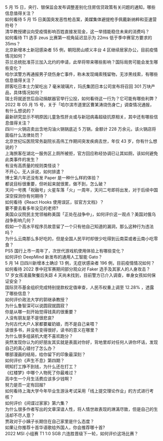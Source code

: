 5 月 15 日，央行、银保监会发布调整差别化住房信贷政策有关问题的通知，哪些信息值得关注？  
如何看待 5 月 15 日美国突发恶性枪击案，美媒集体避提枪手佩戴新纳粹和亚速营符号？  
清华教授建议向受疫情影响百姓直接发现金，这一举措能稳住未来的消费吗？  
如何看待 T1 选手 zeus 比赛第一视角延迟显示为 22ms 低于季中赛官方要求的 35ms？  
北京新增本土新冠感染者 55 例，朝阳房山顺义丰台 4 区继续居家办公，目前疫情情况如何？  
芬兰总统批准芬兰加入北约的申请，此举将带来哪些影响？国际局势可能会发生哪些变化？  
哈尔滨警方再通报男子烧伤身亡事件，称未发现绳索残留物，无涉黑线索，有哪些信息值得关注？  
顾客吃日本士力架吃出 7 毫米玻璃片，玛氏集团日本公司宣布将召回 301 万块产品，具体情况如何？  
瑞士将就逝世后自动捐献器官举行公投，如何看待这一行为？它可能有哪些利弊？  
2022 年 05 月 15 号，关于「哈尔滨市道里区曹某涛烧伤身亡」调查情况通报，有什么想说的？  
最新研究显示不明原因儿童急性肝炎或与新冠病毒超级抗原相关，其中还有哪些信息值得关注？  
四川一火锅店卖出含地沟油火锅锅底近 5 万锅，金额计 228 万余元，该火锅店将面临什么法律处罚？  
北京世纪坛医院常务副院长高伟工作期间突发疾病去世，年仅 43 岁，你有什么想说的？  
上海旅客在湖北一服务区上厕所被拒，官方回应称经协调已让其如厕，该如何避免此类事件的发生？  
有没有高质量的规则类怪谈？  
不开心，无人诉说，如何排遣？  
博士第六年还没有发 Paper 是一种什么样的体验？  
都说目标很重要，但听起来就很累，做不到，怎么破？  
天问一号携「祝融号」火星车落「火」一周年，天问二号即将出发，对于后续中国深空探测你有何期待？  
如何看待《React Hooks 使用误区，驳官方文档》？  
要不要去看多年没见的老师?  
美国众议院民主党领袖称美国「正处在战争中」，如何评价这一观点？美国对俄乌战争影响几何？  
假如一个高水平程序员故意留了一个只有他自己知道的漏洞，那么这种行为违法吗？  
为什么云南那么多好吃的，但是全国人民平时却很少吃得到云南菜或者云南小吃零食？  
PS5 国行上市一周年了，次世代游戏机使用体验上有哪些变化？  
如何评价 DeepMind 新发布的通用人工智能 Gato？  
5 月 14 日四川新增本土确诊 13 例，无症状感染者 196 例，目前疫情情况如何？  
如何看待 2022 季中冠军赛期间部分观众对 Faker 选手及其家人的人身攻击？  
17 岁女孩凌晨聚餐后失踪 4 天尚未找到，目前警方已介入调查，单身女孩如何保证安全？  
国际货币基金组织完成特别提款权定值审查，人民币权重上调至 12.28% ，透露了哪些信息？  
如何评价政法大学的郭继承教授？  
为什么鲁智深可以说圆寂就圆寂？  
你是从哪一刻开始觉得钱真的很重要？  
人没有朋友是不是很悲哀?  
为何古代大户人家都要雇奶娘，而不是自己亲喂？  
读很多书，并没有变得很好，读书的意义在哪里？  
为什么很多组装机大佬不喜欢跑分？  
突然发现你认为的好朋友其实就是表面对你好，背地里却对任何人讲你坏话，发现自己的真心错付了怎么办？  
哪部漫画的结局，给你留下的印象最深刻？  
如何评价《声生不息》第四期？  
明知打工挣不到钱，为什么还在打工？  
《红楼梦》中哪个人物死了你最难过？  
高中生一个月生活费应该多少钱啊？  
努力是否一定有回报?  
如何看待上海大学今年毕业生游泳考试采用「线上提交理论作业」的方式进行考核？  
如何评价《间谍过家家》第六集？  
为什么很多作者写出的文章深谙人性，将人情世故表现的淋漓尽致，但是自己的生活却不尽人意？  
贾政对于小姨子长期住在自己家里是什么态度？  
如果让你推荐十首华语歌给外国人，你会推荐哪十首?  
2022 MSI 小组赛 T1 1:0 SGB 六连胜晋级下一轮，如何评价这场比赛？  
